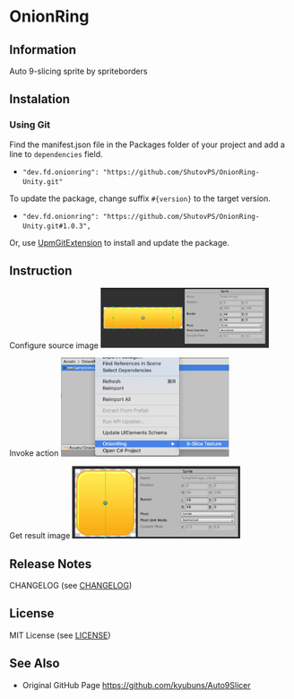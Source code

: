 # OnionRing


## Information
Auto 9-slicing sprite by spriteborders


## Instalation

### Using Git

Find the manifest.json file in the Packages folder of your project and add a line to `dependencies` field.

* `"dev.fd.onionring": "https://github.com/ShutovPS/OnionRing-Unity.git"`

To update the package, change suffix `#{version}` to the target version.

* `"dev.fd.onionring": "https://github.com/ShutovPS/OnionRing-Unity.git#1.0.3",`

Or, use [UpmGitExtension](https://github.com/mob-sakai/UpmGitExtension) to install and update the package.


## Instruction

Configure source image
<img src=".res/images/SourceImage.jpeg" width="300" />

Invoke action
<img src=".res/images/MenuItem.jpeg" width="300" />

Get result image
<img src=".res/images/OutputImage.jpeg" width="300" />


## Release Notes

CHANGELOG (see [CHANGELOG](CHANGELOG.md))


## License

MIT License (see [LICENSE](LICENSE))


## See Also

* Original GitHub Page https://github.com/kyubuns/Auto9Slicer
